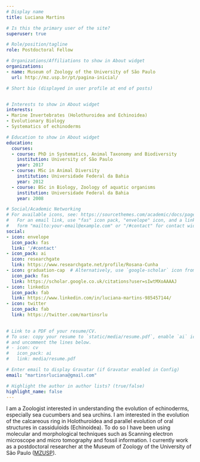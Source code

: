 ```yaml
---
# Display name
title: Luciana Martins

# Is this the primary user of the site?
superuser: true

# Role/position/tagline
role: Postdoctoral Fellow

# Organizations/Affiliations to show in About widget
organizations:
- name: Museum of Zoology of the University of São Paulo
  url: http://mz.usp.br/pt/pagina-inicial/

# Short bio (displayed in user profile at end of posts)


# Interests to show in About widget
interests:
- Marine Invertebrates (Holothuroidea and Echinoidea)
- Evolutionary Biology
- Systematics of echinoderms

# Education to show in About widget
education:
  courses:
  - course: PhD in Systematics, Animal Taxonomy and Biodiversity
    institution: University of São Paulo
    year: 2017
  - course: MSc in Animal Diversity
    institution: Universidade Federal da Bahia
    year: 2012
  - course: BSc in Biology, Zoology of aquatic organisms
    institution: Universidade Federal da Bahia
    year: 2008

# Social/Academic Networking
# For available icons, see: https://sourcethemes.com/academic/docs/page-builder/#icons
#   For an email link, use "fas" icon pack, "envelope" icon, and a link in the
#   form "mailto:your-email@example.com" or "/#contact" for contact widget.
social:
- icon: envelope
  icon_pack: fas
  link: '/#contact'
- icon_pack: ai
  icon: researchgate
  link: https://www.researchgate.net/profile/Rosana-Cunha
- icon: graduation-cap  # Alternatively, use `google-scholar` icon from `ai` icon pack
  icon_pack: fas
  link: https://scholar.google.co.uk/citations?user=sIwtMXoAAAAJ
- icon: linkedin
  icon_pack: fab
  link: https://www.linkedin.com/in/luciana-martins-985457144/
- icon: twitter
  icon_pack: fab
  link: https://twitter.com/martinsrlu

    
# Link to a PDF of your resume/CV.
# To use: copy your resume to `static/media/resume.pdf`, enable `ai` icons in `params.toml`, 
# and uncomment the lines below.
# - icon: cv
#   icon_pack: ai
#   link: media/resume.pdf

# Enter email to display Gravatar (if Gravatar enabled in Config)
email: "martinsrluciana@gmail.com"

# Highlight the author in author lists? (true/false)
highlight_name: false
---
```


I am a Zoologist interested in understanding the evolution of echinoderms, especially sea cucumbers and sea urchins. I am interested in the evolution of the calcareous ring in Holothuroidea and parallel evolution of oral structures in cassiduloids (Echinoidea). To do so I have been using molecular and morphological techniques such as Scanning electron microscope and micro tomography and fossil information. I currently work as a postdoctoral researcher at the Museum of Zoology of the University of São Paulo ([MZUSP](https://www.mz.usp.br)).

